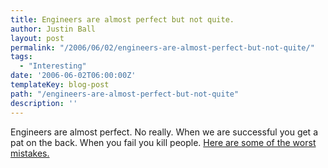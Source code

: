 ```yaml
---
title: Engineers are almost perfect but not quite.
author: Justin Ball
layout: post
permalink: "/2006/06/02/engineers-are-almost-perfect-but-not-quite/"
tags:
  - "Interesting"
date: '2006-06-02T06:00:00Z'
templateKey: blog-post
path: "/engineers-are-almost-perfect-but-not-quite"
description: ''
---
```


Engineers are almost perfect. No really. When we are successful you get a pat on the back. When you fail you kill people. [Here are some of the worst mistakes.][1]

 [1]: http://www.wired.com/wired/archive/14.06/start.html?pg=9
